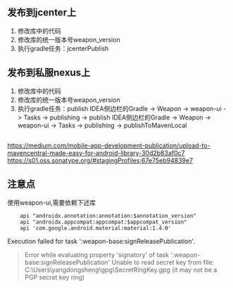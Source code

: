 ## 发布到jcenter上
1. 修改库中的代码
2. 修改库的统一版本号weapon_version
3. 执行gradle任务：jcenterPublish

## 发布到私服nexus上
1. 修改库中的代码
2. 修改库的统一版本号weapon_version
3. 执行gradle任务：publish
IDEA侧边栏的Gradle -> Weapon -> weapon-ui -> Tasks -> publishing -> publish
IDEA侧边栏的Gradle -> Weapon -> weapon-ui -> Tasks -> publishing -> publishToMavenLocal

##
https://medium.com/mobile-app-development-publication/upload-to-mavencentral-made-easy-for-android-library-30d2b83af0c7
https://s01.oss.sonatype.org/#stagingProfiles;67e75eb94839e7

## 注意点
使用weapon-ui,需要依赖下述库
```
    api "androidx.annotation:annotation:$annotation_version"
    api "androidx.appcompat:appcompat:$appcompat_version"
    api 'com.google.android.material:material:1.4.0'
```


Execution failed for task ':weapon-base:signReleasePublication'.
> Error while evaluating property 'signatory' of task ':weapon-base:signReleasePublication'
   > Unable to read secret key from file: C:\Users\yangdongsheng\gpg\SecretRingKey.gpg (it may not be a PGP secret key ring)

